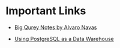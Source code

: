 # Important Links

* [Big Qurey Notes by Alvaro Navas](https://github.com/ziritrion/dataeng-zoomcamp/blob/main/notes/3_data_warehouse.md)

* [Using PostgreSQL as a Data Warehouse](https://www.narratordata.com/blog/using-postgresql-as-a-data-warehouse/)
